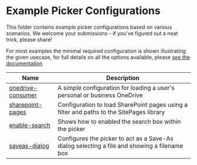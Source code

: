 # Example Picker Configurations

This folder contains example picker configurations based on various scenarios. We welcome your submissions - if you've figured out a neat trick, please share!

For most examples the minimal required configuration is shown illustrating the given usecase, for full details on all the options available, please [see the documentation](https://aka.ms/OneDrive/file-picker)

|Name|Description|
|---|---|
[onedrive-consumer](./onedrive-consumer.json)|A simple configuration for loading a user's personal or business OneDrive|
[sharepoint-pages](./sharepoint-pages.json)|Configuration to load SharePoint pages using a filter and paths to the SitePages library|
[enable-search](./enable-search.json)|Shows how to enabled the search box within the picker|
[saveas-dialog](./saveas-dialog.json)|Configures the picker to act as a Save-As dialog selecting a file and showing a filename box|
